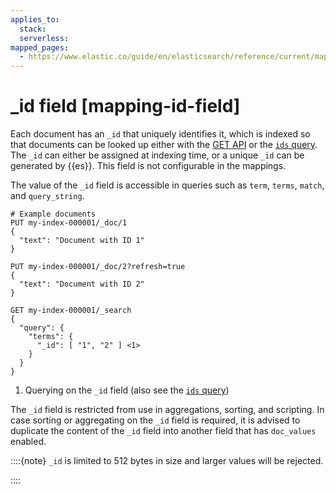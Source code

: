 ```yaml
---
applies_to:
  stack:
  serverless:
mapped_pages:
  - https://www.elastic.co/guide/en/elasticsearch/reference/current/mapping-id-field.html
---
```


# _id field [mapping-id-field]

Each document has an `_id` that uniquely identifies it, which is indexed so that documents can be looked up either with the [GET API](https://www.elastic.co/docs/api/doc/elasticsearch/operation/operation-get) or the [`ids` query](/reference/query-languages/query-dsl/query-dsl-ids-query.md). The `_id` can either be assigned at indexing time, or a unique `_id` can be generated by {{es}}. This field is not configurable in the mappings.

The value of the `_id` field is accessible in queries such as `term`, `terms`, `match`, and `query_string`.

```console
# Example documents
PUT my-index-000001/_doc/1
{
  "text": "Document with ID 1"
}

PUT my-index-000001/_doc/2?refresh=true
{
  "text": "Document with ID 2"
}

GET my-index-000001/_search
{
  "query": {
    "terms": {
      "_id": [ "1", "2" ] <1>
    }
  }
}
```

1. Querying on the `_id` field (also see the [`ids` query](/reference/query-languages/query-dsl/query-dsl-ids-query.md))


The `_id` field is restricted from use in aggregations, sorting, and scripting. In case sorting or aggregating on the `_id` field is required, it is advised to duplicate the content of the `_id` field into another field that has `doc_values` enabled.

::::{note}
`_id` is limited to 512 bytes in size and larger values will be rejected.

::::


